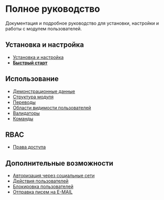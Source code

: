 # Полное руководство

Документация и подробное руководство для установки, настройки и работы с модулем пользователей.

## Установка и настройка

- [Установка и настройка](install.md)
- **[Быстрый старт](start.md)**

## Использование

- [Демонстрационные данные](demo.md)
- [Структура модуля](structure.md)
- [Переводы](translations.md)
- [Области видимости пользователей](scopes.md)
- [Валидаторы](validators.md)
- [Команды](commands.md)

## RBAC

- [Права доступа](rbac.md)

## Дополнительные возможности

- [Авторизация через социальные сети](social-auth.md)
- [Действия пользователей](user-actions.md)
- [Блокировка пользователей](user-banned.md)
- [Отправка писем на E-MAIL](mailer.md)